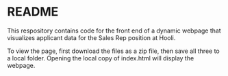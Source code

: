 # README

This respository contains code for the front end of a dynamic webpage that visualizes applicant data for the Sales Rep position at Hooli.

To view the page, first download the files as a zip file, then save all three to a local folder. Opening the local copy of index.html will display the webpage.

